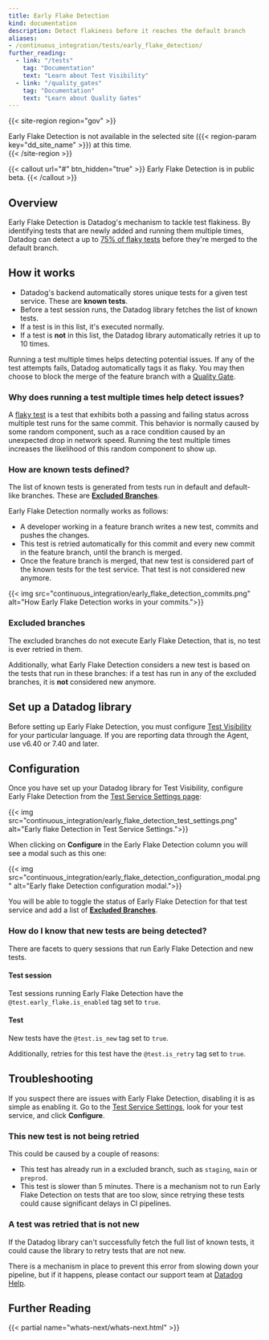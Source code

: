 ```yaml
---
title: Early Flake Detection
kind: documentation
description: Detect flakiness before it reaches the default branch
aliases:
- /continuous_integration/tests/early_flake_detection/
further_reading:
  - link: "/tests"
    tag: "Documentation"
    text: "Learn about Test Visibility"
  - link: "/quality_gates"
    tag: "Documentation"
    text: "Learn about Quality Gates"
---
```


{{< site-region region="gov" >}}
<div class="alert alert-warning">Early Flake Detection is not available in the selected site ({{< region-param key="dd_site_name" >}}) at this time.</div>
{{< /site-region >}}

{{< callout url="#" btn_hidden="true" >}}
Early Flake Detection is in public beta.
{{< /callout >}}

## Overview

Early Flake Detection is Datadog's mechanism to tackle test flakiness. By identifying tests that are newly added and running them multiple times, Datadog can detect a up to [75% of flaky tests][1] before they're merged to the default branch.

## How it works

* Datadog's backend automatically stores unique tests for a given test service. These are **known tests**.
* Before a test session runs, the Datadog library fetches the list of known tests.
* If a test is in this list, it's executed normally.
* If a test is **not** in this list, the Datadog library automatically retries it up to 10 times.

Running a test multiple times helps detecting potential issues. If any of the test attempts fails, Datadog automatically tags it as flaky. You may then choose to block the merge of the feature branch with a [Quality Gate][2].

### Why does running a test multiple times help detect issues?

A [flaky test][3] is a test that exhibits both a passing and failing status across multiple test runs for the same commit. This behavior is normally caused by some random component, such as a race condition caused by an unexpected drop in network speed. Running the test multiple times increases the likelihood of this random component to show up.


### How are known tests defined?

The list of known tests is generated from tests run in default and default-like branches. These are [**Excluded Branches**][4].

Early Flake Detection normally works as follows:

* A developer working in a feature branch writes a new test, commits and pushes the changes.
* This test is retried automatically for this commit and every new commit in the feature branch, until the branch is merged.
* Once the feature branch is merged, that new test is considered part of the known tests for the test service. That test is not considered new anymore.

{{< img src="continuous_integration/early_flake_detection_commits.png" alt="How Early Flake Detection works in your commits.">}}

### Excluded branches

The excluded branches do not execute Early Flake Detection, that is, no test is ever retried in them.

Additionally, what Early Flake Detection considers a new test is based on the tests that run in these branches: if a test has run in any of the excluded branches, it is **not** considered new anymore.

## Set up a Datadog library
Before setting up Early Flake Detection, you must configure [Test Visibility][5] for your particular language. If you are reporting data through the Agent, use v6.40 or 7.40 and later.

## Configuration
Once you have set up your Datadog library for Test Visibility, configure Early Flake Detection from the [Test Service Settings page][6]:

{{< img src="continuous_integration/early_flake_detection_test_settings.png" alt="Early flake Detection in Test Service Settings.">}}

When clicking on **Configure** in the Early Flake Detection column you will see a modal such as this one:

{{< img src="continuous_integration/early_flake_detection_configuration_modal.png" alt="Early flake Detection configuration modal.">}}

You will be able to toggle the status of Early Flake Detection for that test service and add a list of [**Excluded Branches**][4].

### How do I know that new tests are being detected?

There are facets to query sessions that run Early Flake Detection and new tests.

#### Test session

Test sessions running Early Flake Detection have the `@test.early_flake.is_enabled` tag set to `true`.

#### Test

New tests have the `@test.is_new` tag set to `true`.

Additionally, retries for this test have the `@test.is_retry` tag set to `true`.


## Troubleshooting

If you suspect there are issues with Early Flake Detection, disabling it is as simple as enabling it. Go to the [Test Service Settings][6], look for your test service, and click **Configure**.

### This new test is not being retried

This could be caused by a couple of reasons:

* This test has already run in a excluded branch, such as `staging`, `main` or `preprod`.
* This test is slower than 5 minutes. There is a mechanism not to run Early Flake Detection on tests that are too slow, since retrying these tests could cause significant delays in CI pipelines.


### A test was retried that is not new

If the Datadog library can't successfully fetch the full list of known tests, it could cause the library to retry tests that are not new.

There is a mechanism in place to prevent this error from slowing down your pipeline, but if it happens, please contact our support team at [Datadog Help][7].

## Further Reading

{{< partial name="whats-next/whats-next.html" >}}

[1]: https://2020.splashcon.org/details/splash-2020-oopsla/78/A-Large-Scale-Longitudinal-Study-of-Flaky-Tests
[2]: /quality_gates/
[3]: /glossary/#flaky-test
[4]: /tests/early_flake_detection/#excluded-branches
[5]: /continuous_integration/tests
[6]: https://app.datadoghq.com/ci/settings/test-service
[7]: https://docs.datadoghq.com/help/
